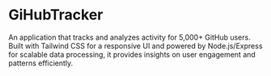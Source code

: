 # GiHubTracker
An application that tracks and analyzes activity for 5,000+ GitHub users.
Built with Tailwind CSS for a responsive UI and powered by Node.js/Express for scalable data processing, it provides insights on user engagement and patterns efficiently.
